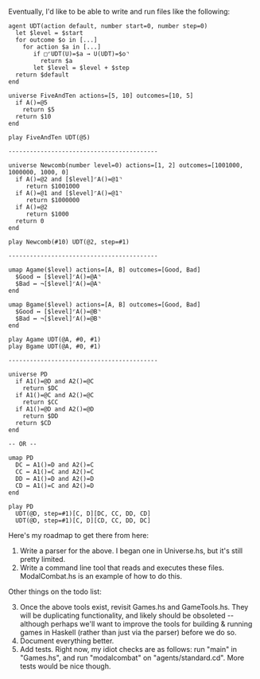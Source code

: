 Eventually, I'd like to be able to write and run files like the following:

    agent UDT(action default, number start=0, number step=0)
      let $level = $start
      for outcome $o in [...]
        for action $a in [...]
           if □⌜UDT(U)=$a → U(UDT)=$o⌝
             return $a
           let $level = $level + $step
      return $default
    end

    universe FiveAndTen actions=[5, 10] outcomes=[10, 5]
      if A()=@5
        return $5
      return $10
    end

    play FiveAndTen UDT(@5)

    ------------------------------------------

    universe Newcomb(number level=0) actions=[1, 2] outcomes=[1001000, 1000000, 1000, 0]
      if A()=@2 and [$level]⌜A()=@1⌝
         return $1001000
      if A()=@1 and [$level]⌜A()=@1⌝
         return $1000000
      if A()=@2
         return $1000
      return 0
    end

    play Newcomb(#10) UDT(@2, step=#1)

    ------------------------------------------

    umap Agame($level) actions=[A, B] outcomes=[Good, Bad]
      $Good ↔ [$level]⌜A()=@A⌝
      $Bad ↔ ¬[$level]⌜A()=@A⌝
    end

    umap Bgame($level) actions=[A, B] outcomes=[Good, Bad]
      $Good ↔ [$level]⌜A()=@B⌝
      $Bad ↔ ¬[$level]⌜A()=@B⌝
    end

    play Agame UDT(@A, #0, #1)
    play Bgame UDT(@A, #0, #1)

    ------------------------------------------

    universe PD
      if A1()=@D and A2()=@C
        return $DC
      if A1()=@C and A2()=@C
        return $CC
      if A1()=@D and A2()=@D
        return $DD
      return $CD
    end

    -- OR --

    umap PD
      DC ↔ A1()=D and A2()=C
      CC ↔ A1()=C and A2()=C
      DD ↔ A1()=D and A2()=D
      CD ↔ A1()=C and A2()=D
    end

    play PD
      UDT(@D, step=#1)[C, D][DC, CC, DD, CD]
      UDT(@D, step=#1)[C, D][CD, CC, DD, DC]

Here's my roadmap to get there from here:

1. Write a parser for the above. I began one in Universe.hs, but it's still
   pretty limited.
2. Write a command line tool that reads and executes these files.
   ModalCombat.hs is an example of how to do this.

Other things on the todo list:

3. Once the above tools exist, revisit Games.hs and GameTools.hs. They will be
   duplicating functionality, and likely should be obsoleted -- although
   perhaps we'll want to improve the tools for building & running games in
   Haskell (rather than just via the parser) before we do so.
4. Document everything better.
5. Add tests. Right now, my idiot checks are as follows: run "main" in
   "Games.hs", and run "modalcombat" on "agents/standard.cd". More tests would
   be nice though.
